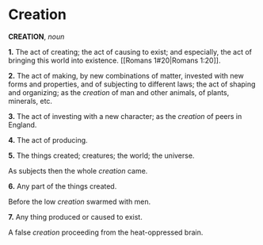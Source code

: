 # Creation

**CREATION**, _noun_

**1.** The act of creating; the act of causing to exist; and especially, the act of bringing this world into existence. [[Romans 1#20|Romans 1:20]].

**2.** The act of making, by new combinations of matter, invested with new forms and properties, and of subjecting to different laws; the act of shaping and organizing; as the _creation_ of man and other animals, of plants, minerals, etc.

**3.** The act of investing with a new character; as the _creation_ of peers in England.

**4.** The act of producing.

**5.** The things created; creatures; the world; the universe.

As subjects then the whole _creation_ came.

**6.** Any part of the things created.

Before the low _creation_ swarmed with men.

**7.** Any thing produced or caused to exist.

A false _creation_ proceeding from the heat-oppressed brain.